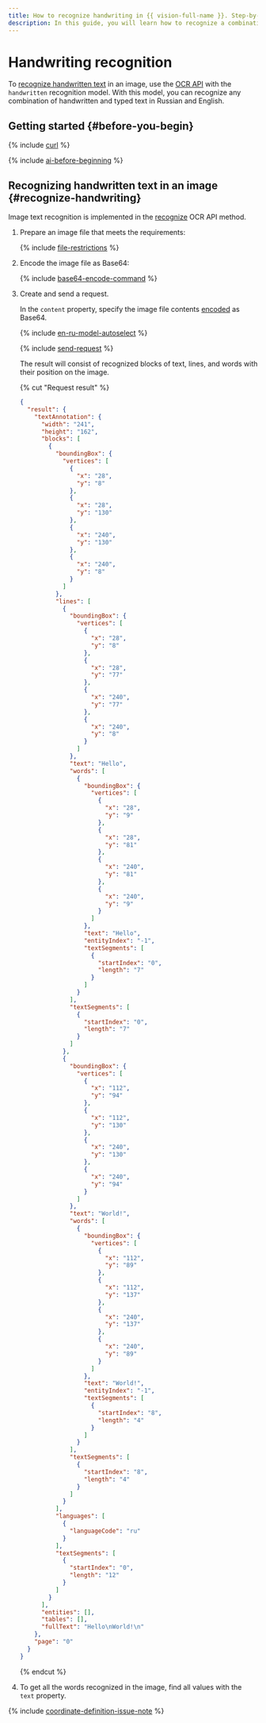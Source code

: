 ```yaml
---
title: How to recognize handwriting in {{ vision-full-name }}. Step-by-step guide
description: In this guide, you will learn how to recognize a combination of typed and handwritten text in Russian and English in {{ vision-full-name }}.
---
```



# Handwriting recognition

To [recognize handwritten text](../../concepts/ocr/index.md) in an image, use the [OCR API](../../ocr/api-ref/index.md) with the `handwritten` recognition model. With this model, you can recognize any combination of handwritten and typed text in Russian and English.


## Getting started {#before-you-begin}

{% include [curl](../../../_includes/curl.md) %}

{% include [ai-before-beginning](../../../_includes/vision/ai-before-beginning.md) %}


## Recognizing handwritten text in an image {#recognize-handwriting}

Image text recognition is implemented in the [recognize](../../ocr/api-ref/TextRecognition/recognize.md) OCR API method.

1. Prepare an image file that meets the requirements:

    {% include [file-restrictions](../../../_includes/vision/ocr-file-restrictions.md) %}

1. Encode the image file as Base64:

    {% include [base64-encode-command](../../../_includes/vision/base64-encode-command.md) %}

1. Create and send a request. 

    In the `content` property, specify the image file contents [encoded](../base64-encode.md) as Base64.

    {% include [en-ru-model-autoselect](../../../_includes/vision/en-ru-model-autoselect.md) %} 

    {% include [send-request](../../../_includes/vision/send-request_ocr.md) %}

    The result will consist of recognized blocks of text, lines, and words with their position on the image.

    {% cut "Request result" %}

    ``` json
    {
      "result": {
        "textAnnotation": {
          "width": "241",
          "height": "162",
          "blocks": [
            {
              "boundingBox": {
                "vertices": [
                  {
                    "x": "28",
                    "y": "8"
                  },
                  {
                    "x": "28",
                    "y": "130"
                  },
                  {
                    "x": "240",
                    "y": "130"
                  },
                  {
                    "x": "240",
                    "y": "8"
                  }
                ]
              },
              "lines": [
                {
                  "boundingBox": {
                    "vertices": [
                      {
                        "x": "28",
                        "y": "8"
                      },
                      {
                        "x": "28",
                        "y": "77"
                      },
                      {
                        "x": "240",
                        "y": "77"
                      },
                      {
                        "x": "240",
                        "y": "8"
                      }
                    ]
                  },
                  "text": "Hello",
                  "words": [
                    {
                      "boundingBox": {
                        "vertices": [
                          {
                            "x": "28",
                            "y": "9"
                          },
                          {
                            "x": "28",
                            "y": "81"
                          },
                          {
                            "x": "240",
                            "y": "81"
                          },
                          {
                            "x": "240",
                            "y": "9"
                          }
                        ]
                      },
                      "text": "Hello",
                      "entityIndex": "-1",
                      "textSegments": [
                        {
                          "startIndex": "0",
                          "length": "7"
                        }
                      ]
                    }
                  ],
                  "textSegments": [
                    {
                      "startIndex": "0",
                      "length": "7"
                    }
                  ]
                },
                {
                  "boundingBox": {
                    "vertices": [
                      {
                        "x": "112",
                        "y": "94"
                      },
                      {
                        "x": "112",
                        "y": "130"
                      },
                      {
                        "x": "240",
                        "y": "130"
                      },
                      {
                        "x": "240",
                        "y": "94"
                      }
                    ]
                  },
                  "text": "World!",
                  "words": [
                    {
                      "boundingBox": {
                        "vertices": [
                          {
                            "x": "112",
                            "y": "89"
                          },
                          {
                            "x": "112",
                            "y": "137"
                          },
                          {
                            "x": "240",
                            "y": "137"
                          },
                          {
                            "x": "240",
                            "y": "89"
                          }
                        ]
                      },
                      "text": "World!",
                      "entityIndex": "-1",
                      "textSegments": [
                        {
                          "startIndex": "8",
                          "length": "4"
                        }
                      ]
                    }
                  ],
                  "textSegments": [
                    {
                      "startIndex": "8",
                      "length": "4"
                    }
                  ]
                }
              ],
              "languages": [
                {
                  "languageCode": "ru"
                }
              ],
              "textSegments": [
                {
                  "startIndex": "0",
                  "length": "12"
                }
              ]
            }
          ],
          "entities": [],
          "tables": [],
          "fullText": "Hello\nWorld!\n"
        },
        "page": "0"
      }
    }
    ```
    {% endcut %}

1. To get all the words recognized in the image, find all values with the `text` property.

{% include [coordinate-definition-issue-note](../../../_includes/vision/coordinate-definition-issue-note.md) %}